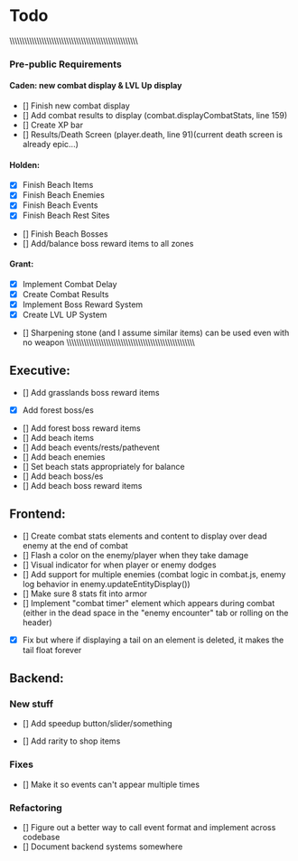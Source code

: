 
# Todo

\\\\\\\\\\\\\\\\\\\\\\\\\\\\\\\\\\\\\\\\\\\\\\\\\\\\\\\\\\\\\\\\\\\\\\\\\\\\\\\\\\\\\\\\\\\\\\\\\\\\\\\\
### Pre-public Requirements

#### Caden: new combat display & LVL Up display
* [] Finish new combat display
* [] Add combat results to display (combat.displayCombatStats, line 159)
* [] Create XP bar
* [] Results/Death Screen (player.death, line 91)(current death screen is already epic...)
#### Holden:
* [x] Finish Beach Items
* [x] Finish Beach Enemies
* [x] Finish Beach Events
* [x] Finish Beach Rest Sites
* [] Finish Beach Bosses
* [] Add/balance boss reward items to all zones
#### Grant:
* [x] Implement Combat Delay
* [x] Create Combat Results
* [x] Implement Boss Reward System
* [x] Create LVL UP System
* [] Sharpening stone (and I assume similar items) can be used even with no weapon
\\\\\\\\\\\\\\\\\\\\\\\\\\\\\\\\\\\\\\\\\\\\\\\\\\\\\\\\\\\\\\\\\\\\\\\\\\\\\\\\\\\\\\\\\\\\\\\\\\\\\\\\

## Executive:
* [] Add grasslands boss reward items
* [x] Add forest boss/es
* [] Add forest boss reward items
* [] Add beach items
* [] Add beach events/rests/pathevent
* [] Add beach enemies
* [] Set beach stats appropriately for balance
* [] Add beach boss/es
* [] Add beach boss reward items

## Frontend:
* [] Create combat stats elements and content to display over dead enemy at the end of combat
* [] Flash a color on the enemy/player when they take damage
* [] Visual indicator for when player or enemy dodges
* [] Add support for multiple enemies (combat logic in combat.js, enemy log behavior in enemy.updateEntityDisplay())
* [] Make sure 8 stats fit into armor
* [] Implement "combat timer" element which appears during combat (either in the dead space in the "enemy encounter" tab or rolling on the header)
* [x] Fix but where if displaying a tail on an element is deleted, it makes the tail float forever

## Backend:

### New stuff
* [] Add speedup button/slider/something

* [] Add rarity to shop items

### Fixes
* [] Make it so events can't appear multiple times

### Refactoring
* [] Figure out a better way to call event format and implement across codebase
* [] Document backend systems somewhere
